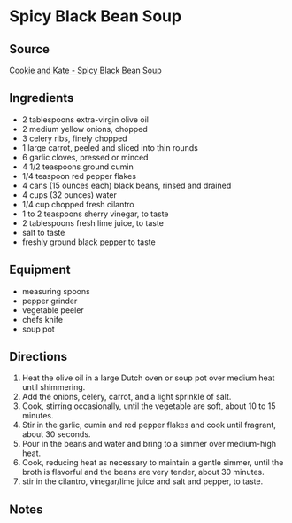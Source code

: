 ---
---

# Spicy Black Bean Soup

## Source

[Cookie and Kate - Spicy Black Bean Soup](https://cookieandkate.com/spicy-vegan-black-bean-soup/)


## Ingredients

- 2 tablespoons extra-virgin olive oil
- 2 medium yellow onions, chopped
- 3 celery ribs, finely chopped
- 1 large carrot, peeled and sliced into thin rounds
- 6 garlic cloves, pressed or minced
- 4 1/2 teaspoons ground cumin
- 1/4 teaspoon red pepper flakes
- 4 cans (15 ounces each) black beans, rinsed and drained
- 4 cups (32 ounces) water
- 1/4 cup chopped fresh cilantro
- 1 to 2 teaspoons sherry vinegar, to taste
- 2 tablespoons fresh lime juice, to taste
- salt to taste
- freshly ground black pepper to taste

## Equipment

- measuring spoons
- pepper grinder
- vegetable peeler
- chefs knife
- soup pot

## Directions

1. Heat the olive oil in a large Dutch oven or soup pot over medium heat until shimmering.
1. Add the onions, celery, carrot, and a light sprinkle of salt.
1. Cook, stirring occasionally, until the vegetable are soft, about 10 to 15 minutes.
1. Stir in the garlic, cumin and red pepper flakes and cook until fragrant, about 30 seconds.
1. Pour in the beans and water and bring to a simmer over medium-high heat.
1. Cook, reducing heat as necessary to maintain a gentle simmer, until the broth is flavorful and the beans are very tender, about 30 minutes.
1. stir in the cilantro, vinegar/lime juice and salt and pepper, to taste.

## Notes
